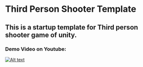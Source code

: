 # Third Person Shooter Template

## This is a startup template for Third person shooter game of unity.

### Demo Video on Youtube:
[![Alt text](https://user-images.githubusercontent.com/34432093/140609774-3c8bbfed-6cdb-42cd-9b0e-74eb0e144aad.PNG)](https://youtu.be/ntFA3xuetqk)
